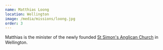```yaml
---
name: Matthias Loong
location: Wellington
image: /media/missions/loong.jpg
order: 3
---
```


Matthias is the minister of the newly founded [St Simon's Anglican Church](https://stsimons.nz/) in Wellington. 
